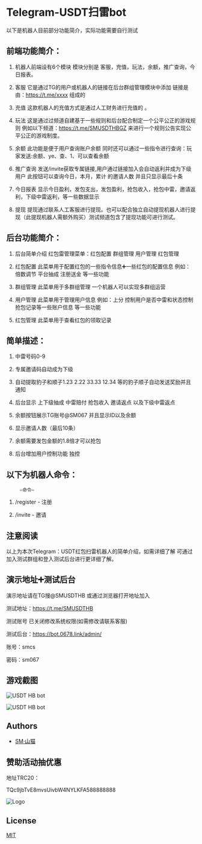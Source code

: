 
# Telegram-USDT扫雷bot

以下是机器人目前部分功能简介，实际功能需要自行测试


## 前端功能简介：

1. 机器人前端设有6个模块 模块分别是 客服，充值，玩法，余额，推广查询，今日报表。

2. 客服 它是通过TG的用户或机器人的链接在后台群组管理模块中添加 链接是由：https://t.me/xxxx 组成的

3. 充值 这款机器人的充值方式是通过人工财务进行充值的 。

4. 玩法 这是通过过频道自建基于一些规则和后台配合制定一个公平公正的游戏规则 例如以下频道：https://t.me/SMUSDTHBGZ 来进行一个规则公告实现公平公正的游戏制度。

5. 余额 此功能是便于用户查询账户余额 同时还可以通过一些指令进行查询：玩家发送:余额、ye、查、1、可以查看余额

6. 推广查询 发送/invite获取专属链接,用户通过链接加入会自动返利并成为下级用户 此按钮可以查询今日，本月，累计 的邀请人数 并且只显示最后十条 

7. 今日报表 显示今日盈利，发包支出，发包盈利，抢包收入，抢包中雷，邀请返利，下级中雷返利，等一些数据显示

8. 提现 提现通过联系人工客服进行提现。也可以配合独立自动提现机器人进行提现（此提现机器人需额外购买）测试频道包含了提现功能可进行测试。

## 后台功能简介：

1. 后台简单介绍 红包雷管理菜单：红包配置 群组管理 用户管理 红包管理 

2. 红包配置 此菜单用于配置红包的一些指令信息➕一些红包的配置信息 例如：倍数调节 平台抽成 注册送金 等一些功能

3. 群组管理 此菜单用于多群组管理 一个机器人可以实现多群组运营 

4. 用户管理 此菜单用于管理用户信息 例如：上分 控制用户是否中雷和状态控制 抢包记录等一些账户信息 等一些功能

5. 红包管理 此菜单用于查看红包的领取记录 

## 简单描述：

1. 中雷号码0-9

2. 专属邀请码自动成为下级

3. 自动提取豹子和顺子1.23 2.22 33.33 12.34 等的豹子顺子自动发送奖励并且通知

4. 后台显示 上下级抽成 中雷赔付 抢包收入 邀请返点 以及下级中雷返点

5. 余额按钮展示TG账号@SM067 并且显示ID以及余额

6. 显示邀请人数（最后10条）

7. 余额需要发包金额的1.8倍才可以抢包

8. 后台增加用户控制功能 独控

## 以下为机器人命令：
         —命令—
1. /register - 注册

2. /invite - 邀请


## 注意阅读

以上为本次Telegram：USDT红包扫雷机器人的简单介绍，如需详细了解 可通过加入测试群组和登入测试后台进行更详细了解。

## 演示地址➕测试后台

演示地址请在TG搜@SMUSDTHB 或通过浏览器打开地址加入

测试地址：https://t.me/SMUSDTHB

测试账号 已关闭修改系统权限(如需修改请联系客服)

测试后台：https://bot.0678.link/admin/

账号：smcs

密码：sm067



## 游戏截图

![USDT HB bot](https://ice.frostsky.com/2023/08/14/00e70fe0aedcbfe4f11921d1be9444a5.png)

![USDT HB bot](https://ice.frostsky.com/2023/08/14/cc240ab4be0954915f5c0429d0ccc51c.png)





## Authors

- [SM·山猫](https://t.me/SM067/)


## 赞助活动抽优惠

地址TRC20：

TQc9jbTvE8mvsUivbW4NYLKFA588888888





![Logo](https://ice.frostsky.com/2023/08/14/b38c8eb59d785e8a18898f260175592e.png)


## License

[MIT](https://choosealicense.com/licenses/mit/)

